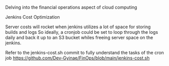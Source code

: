 Delving into the financial operations aspect of cloud computing 


Jenkins Cost Optimization

Server costs will rocket when jenkins utilizes a lot of space for storing builds and logs 
So ideally, a cronjob could be set to loop through the logs daily and back it up to an S3 bucket whiles freeing server space on the jenkins.

Refer to the jenkins-cost.sh commit to fully understand the tasks of the cron job 
https://github.com/Dev-Gyinae/FinOps/blob/main/jenkins-cost.sh
